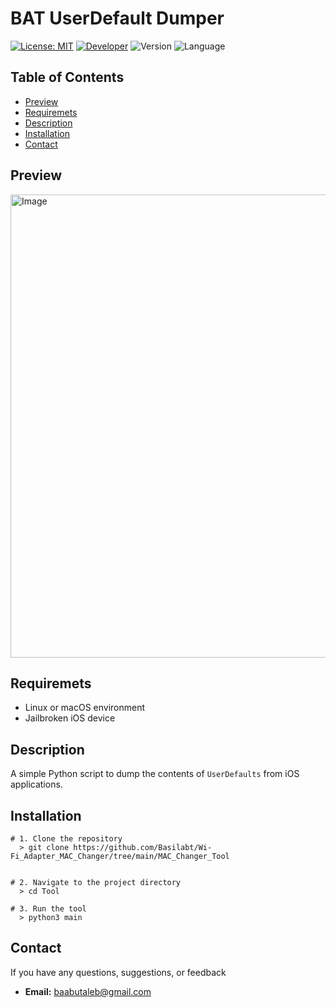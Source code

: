 

# BAT UserDefault Dumper

[![License: MIT](https://img.shields.io/badge/License-MIT-yellow.svg)](https://github.com/Basilabt/Wi-Fi_Adapter_MAC_Changer/blob/main/LICENSE.txt)
[![Developer](https://img.shields.io/badge/Developer-Basilabt-crimson)](https://github.com/Basilabt)
![Version](https://img.shields.io/badge/version-1.0-brightgreen)
![Language](https://img.shields.io/badge/language-Python-blue)


## Table of Contents

- [Preview](#preview)
- [Requiremets](#requiremets)
- [Description](#description)
- [Installation](#scenario)
- [Contact](#contact)

## Preview
<img width="1566" height="741" alt="Image" src="https://github.com/user-attachments/assets/88d215df-c6e6-4975-bb32-5ae3c29ab712" />

## Requiremets
- Linux or macOS environment
- Jailbroken iOS device

## Description
A simple Python script to dump the contents of `UserDefaults` from iOS applications.

## Installation


```
# 1. Clone the repository
  > git clone https://github.com/Basilabt/Wi-Fi_Adapter_MAC_Changer/tree/main/MAC_Changer_Tool


# 2. Navigate to the project directory
  > cd Tool

# 3. Run the tool
  > python3 main

```

## Contact
If you have any questions, suggestions, or feedback

- **Email:** [baabutaleb@gmail.com](mailto:baabutaleb@gmail.com)
